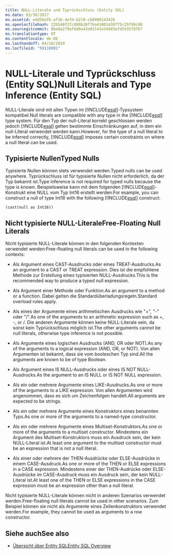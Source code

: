 ```yaml
---
title: NULL-Literale und Typrückschluss (Entity SQL)
ms.date: 03/30/2017
ms.assetid: edd56afb-af1b-4e7d-b210-cb8998143426
ms.openlocfilehash: 22b548f2fc889b20f76a41001438f75c25f99c00
ms.sourcegitcommit: 0be8a279af6d8a43e03141e349d3efd5d35f8767
ms.translationtype: HT
ms.contentlocale: de-DE
ms.lasthandoff: 04/18/2019
ms.locfileid: "59118091"
---
```

# <a name="null-literals-and-type-inference-entity-sql"></a><span data-ttu-id="a9ce3-102">NULL-Literale und Typrückschluss (Entity SQL)</span><span class="sxs-lookup"><span data-stu-id="a9ce3-102">Null Literals and Type Inference (Entity SQL)</span></span>
<span data-ttu-id="a9ce3-103">NULL-Literale sind mit allen Typen im [!INCLUDE[esql](../../../../../../includes/esql-md.md)]-Typsystem kompatibel.</span><span class="sxs-lookup"><span data-stu-id="a9ce3-103">Null literals are compatible with any type in the [!INCLUDE[esql](../../../../../../includes/esql-md.md)] type system.</span></span> <span data-ttu-id="a9ce3-104">Für den Typ der null-Literal korrekt geschlossen werden jedoch [!INCLUDE[esql](../../../../../../includes/esql-md.md)] gelten bestimmte Einschränkungen auf, in dem ein null-Literal verwendet werden kann.</span><span class="sxs-lookup"><span data-stu-id="a9ce3-104">However, for the type of a null literal to be inferred correctly, [!INCLUDE[esql](../../../../../../includes/esql-md.md)] imposes certain constraints on where a null literal can be used.</span></span>  
  
## <a name="typed-nulls"></a><span data-ttu-id="a9ce3-105">Typisierte Nullen</span><span class="sxs-lookup"><span data-stu-id="a9ce3-105">Typed Nulls</span></span>  
 <span data-ttu-id="a9ce3-106">Typisierte Nullen können stets verwendet werden.</span><span class="sxs-lookup"><span data-stu-id="a9ce3-106">Typed nulls can be used anywhere.</span></span> <span data-ttu-id="a9ce3-107">Typrückschluss ist für typisierte Nullen nicht erforderlich, da der Typ bekannt ist.</span><span class="sxs-lookup"><span data-stu-id="a9ce3-107">Type inference is not required for typed nulls because the type is known.</span></span> <span data-ttu-id="a9ce3-108">Beispielsweise kann mit dem folgenden [!INCLUDE[esql](../../../../../../includes/esql-md.md)]-Konstrukt eine NULL vom Typ Int16 erstellt werden:</span><span class="sxs-lookup"><span data-stu-id="a9ce3-108">For example, you can construct a null of type Int16 with the following [!INCLUDE[esql](../../../../../../includes/esql-md.md)] construct:</span></span>  
  
 `(cast(null as Int16))`  
  
## <a name="free-floating-null-literals"></a><span data-ttu-id="a9ce3-109">Nicht typisierte NULL-Literale</span><span class="sxs-lookup"><span data-stu-id="a9ce3-109">Free-Floating Null Literals</span></span>  
 <span data-ttu-id="a9ce3-110">Nicht typisierte NULL-Literale können in den folgenden Kontexten verwendet werden:</span><span class="sxs-lookup"><span data-stu-id="a9ce3-110">Free-floating null literals can be used in the following contexts:</span></span>  
  
-   <span data-ttu-id="a9ce3-111">Als Argument eines CAST-Ausdrucks oder eines TREAT-Ausdrucks.</span><span class="sxs-lookup"><span data-stu-id="a9ce3-111">As an argument to a CAST or TREAT expression.</span></span> <span data-ttu-id="a9ce3-112">Dies ist die empfohlene Methode zur Erstellung eines typisierten NULL-Ausdrucks.</span><span class="sxs-lookup"><span data-stu-id="a9ce3-112">This is the recommended way to produce a typed null expression.</span></span>  
  
-   <span data-ttu-id="a9ce3-113">Als Argument einer Methode oder Funktion.</span><span class="sxs-lookup"><span data-stu-id="a9ce3-113">As an argument to a method or a function.</span></span> <span data-ttu-id="a9ce3-114">Dabei gelten die Standardüberladungsregeln.</span><span class="sxs-lookup"><span data-stu-id="a9ce3-114">Standard overload rules apply.</span></span>  
  
-   <span data-ttu-id="a9ce3-115">Als eines der Argumente eines arithmetischen Ausdrucks wie "+", "-" oder "/".</span><span class="sxs-lookup"><span data-stu-id="a9ce3-115">As one of the arguments to an arithmetic expression such as +, -, or /.</span></span> <span data-ttu-id="a9ce3-116">Die anderen Argumente können keine NULL-Literale sein, da sonst kein Typrückschluss möglich ist.</span><span class="sxs-lookup"><span data-stu-id="a9ce3-116">The other arguments cannot be null literals, otherwise type inference is not possible.</span></span>  
  
-   <span data-ttu-id="a9ce3-117">Als Argumente eines logischen Ausdrucks (AND, OR oder NOT).</span><span class="sxs-lookup"><span data-stu-id="a9ce3-117">As any of the arguments to a logical expression (AND, OR, or NOT).</span></span> <span data-ttu-id="a9ce3-118">Von allen Argumenten ist bekannt, dass sie vom booleschen Typ sind.</span><span class="sxs-lookup"><span data-stu-id="a9ce3-118">All the arguments are known to be of type Boolean.</span></span>  
  
-   <span data-ttu-id="a9ce3-119">Als Argument eines IS NULL-Ausdrucks oder eines IS NOT NULL-Ausdrucks.</span><span class="sxs-lookup"><span data-stu-id="a9ce3-119">As the argument to an IS NULL or IS NOT NULL expression.</span></span>  
  
-   <span data-ttu-id="a9ce3-120">Als ein oder mehrere Argumente eines LIKE-Ausdrucks.</span><span class="sxs-lookup"><span data-stu-id="a9ce3-120">As one or more of the arguments to a LIKE expression.</span></span> <span data-ttu-id="a9ce3-121">Von allen Argumenten wird angenommen, dass es sich um Zeichenfolgen handelt.</span><span class="sxs-lookup"><span data-stu-id="a9ce3-121">All arguments are expected to be strings.</span></span>  
  
-   <span data-ttu-id="a9ce3-122">Als ein oder mehrere Argumente eines Konstruktors eines benannten Typs.</span><span class="sxs-lookup"><span data-stu-id="a9ce3-122">As one or more of the arguments to a named-type constructor.</span></span>  
  
-   <span data-ttu-id="a9ce3-123">Als ein oder mehrere Argumente eines Multiset-Konstruktors.</span><span class="sxs-lookup"><span data-stu-id="a9ce3-123">As one or more of the arguments to a multiset constructor.</span></span> <span data-ttu-id="a9ce3-124">Mindestens ein Argument des Multiset-Konstruktors muss ein Ausdruck sein, der kein NULL-Literal ist.</span><span class="sxs-lookup"><span data-stu-id="a9ce3-124">At least one argument to the multiset constructor must be an expression that is not a null literal.</span></span>  
  
-   <span data-ttu-id="a9ce3-125">Als einer oder mehrere der THEN-Ausdrücke oder ELSE-Ausdrücke in einem CASE-Ausdruck.</span><span class="sxs-lookup"><span data-stu-id="a9ce3-125">As one or more of the THEN or ELSE expressions in a CASE expression.</span></span> <span data-ttu-id="a9ce3-126">Mindestens einer der THEN-Audrücke oder ELSE-Ausdrücke im CASE-Ausdruck muss ein Ausdruck sein, der kein NULL-Literal ist.</span><span class="sxs-lookup"><span data-stu-id="a9ce3-126">At least one of the THEN or ELSE expressions in the CASE expression must be an expression other than a null literal.</span></span>  
  
 <span data-ttu-id="a9ce3-127">Nicht typisierte NULL-Literale können nicht in anderen Szenarios verwendet werden.</span><span class="sxs-lookup"><span data-stu-id="a9ce3-127">Free-floating null literals cannot be used in other scenarios.</span></span> <span data-ttu-id="a9ce3-128">Zum Beispiel können sie nicht als Argumente eines Zeilenkonstruktors verwendet werden.</span><span class="sxs-lookup"><span data-stu-id="a9ce3-128">For example,  they cannot be used as arguments to a row constructor.</span></span>  
  
## <a name="see-also"></a><span data-ttu-id="a9ce3-129">Siehe auch</span><span class="sxs-lookup"><span data-stu-id="a9ce3-129">See also</span></span>

- [<span data-ttu-id="a9ce3-130">Übersicht über Entity SQL</span><span class="sxs-lookup"><span data-stu-id="a9ce3-130">Entity SQL Overview</span></span>](../../../../../../docs/framework/data/adonet/ef/language-reference/entity-sql-overview.md)
